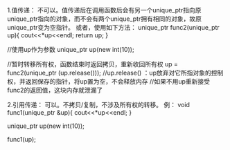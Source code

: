 1.值传递： 不可以。值传递后在调用函数后会有另一个unique_ptr指向原unique_ptr指向的对象，而不会有两个unique_ptr拥有相同的对象，故原unique_ptr变为空指针。 或者，使用如下方法： unique_ptr func2(unique_ptr up){ cout<<*up<<endl; return up; }

//使用up作为参数 unique_ptr up(new int(10));

//暂时转移所有权，函数结束时返回拷贝，重新收回所有权 up = func2(unique_ptr (up.release())); //up.release() ：up放弃对它所指对象的控制权，并返回保存的指针，将up置为空，不会释放内存 //如果不用up重新接受func2的返回值，这块内存就泄漏了

2.引用传递： 可以。不拷贝/复制，不涉及所有权的转移。 例： void func1(unique_ptr &up){ cout<<*up<<endl; }

unique_ptr up(new int(10));

func1(up);